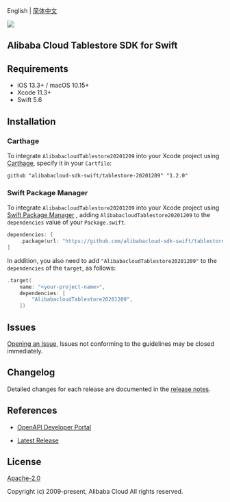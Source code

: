 English | [简体中文](README-CN.md)

![](https://aliyunsdk-pages.alicdn.com/icons/AlibabaCloud.svg)

## Alibaba Cloud Tablestore SDK for Swift

## Requirements

- iOS 13.3+ / macOS 10.15+
- Xcode 11.3+
- Swift 5.6

## Installation

### Carthage

To integrate `AlibabacloudTablestore20201209` into your Xcode project using [Carthage](https://github.com/Carthage/Carthage), specify it in your `Cartfile`:

```ogdl
github "alibabacloud-sdk-swift/tablestore-20201209" "1.2.0"
```

### Swift Package Manager

To integrate `AlibabacloudTablestore20201209` into your Xcode project using [Swift Package Manager](https://swift.org/package-manager/) , adding `AlibabacloudTablestore20201209` to the `dependencies` value of your `Package.swift`.

```swift
dependencies: [
    .package(url: "https://github.com/alibabacloud-sdk-swift/tablestore-20201209.git", from: "1.2.0")
]
```

In addition, you also need to add `"AlibabacloudTablestore20201209"` to the `dependencies` of the `target`, as follows:

```swift
.target(
    name: "<your-project-name>",
    dependencies: [
        "AlibabacloudTablestore20201209",
    ])
```

## Issues

[Opening an Issue](https://github.com/alibabacloud-sdk-swift/tablestore-20201209/issues/new), Issues not conforming to the guidelines may be closed immediately.

## Changelog

Detailed changes for each release are documented in the [release notes](./ChangeLog.txt).

## References

* [OpenAPI Developer Portal](https://next.api.alibabacloud.com/home)
- [Latest Release](https://github.com/alibabacloud-sdk-swift/tablestore-20201209)

## License

[Apache-2.0](http://www.apache.org/licenses/LICENSE-2.0)

Copyright (c) 2009-present, Alibaba Cloud All rights reserved.
